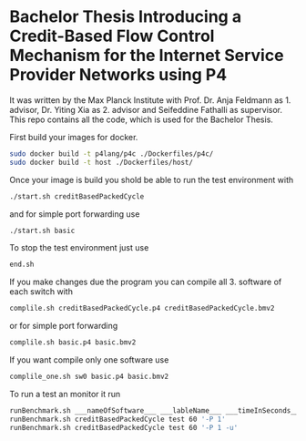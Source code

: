 # Bachelor Thesis Introducing a Credit-Based Flow Control Mechanism for the Internet Service Provider Networks using P4
It was written by the Max Planck Institute with Prof. Dr. Anja Feldmann as 1. advisor, Dr. Yiting Xia as 2. advisor and Seifeddine Fathalli as supervisor. 
This repo contains all the code, which is used for the Bachelor Thesis. 



First build your images for docker. 
```sh
sudo docker build -t p4lang/p4c ./Dockerfiles/p4c/
sudo docker build -t host ./Dockerfiles/host/
```

Once your image is build you shold be able to run the test environment with 
```sh
./start.sh creditBasedPackedCycle
```
and for simple port forwarding use 
```sh
./start.sh basic
```

To stop the test environment just use
```sh
end.sh
```

If you make changes due the program you can compile all 3. software of each switch with
```sh
complile.sh creditBasedPackedCycle.p4 creditBasedPackedCycle.bmv2
```
or for simple port forwarding 
```sh
complile.sh basic.p4 basic.bmv2
```
If you want compile only one software use
```sh
complile_one.sh sw0 basic.p4 basic.bmv2
```

To run a test an monitor it run
```sh
runBenchmark.sh ___nameOfSoftware___ ___lableName___ ___timeInSeconds___ ___concurrentConnection___
runBenchmark.sh creditBasedPackedCycle test 60 '-P 1'
runBenchmark.sh creditBasedPackedCycle test 60 '-P 1 -u' 
```
